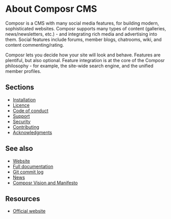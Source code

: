 # About Composr CMS #

Composr is a CMS with many social media features, for building modern, sophisticated websites. Composr supports many types of content (galleries, news/newsletters, etc.) - and integrating rich media and advertising into them. Social features include forums, member blogs, chatrooms, wiki, and content commenting/rating.

Composr lets you decide how your site will look and behave. Features are plentiful, but also optional. Feature integration is at the core of the Composr philosophy - for example, the site-wide search engine, and the unified member profiles.

## Sections ##

 - [Installation](INSTALL.md)
 - [Licence](LICENSE.md)
 - [Code of conduct](CODE_OF_CONDUCT.md)
 - [Support](SUPPORT.md)
 - [Security](SECURITY.md)
 - [Contributing](CONTRIBUTING.md)
 - [Acknowledgments](THANKS.md)

## See also ##

 - [Website](https://compo.sr)
 - [Full documentation](https://compo.sr/docs)
 - [Git commit log](https://gitlab.com/composr-foundation/composr/activity)
 - [News](https://compo.sr/news.htm)
 - [Composr Vision and Manifesto](https://compo.sr/vision.htm)

## Resources ##

 - [Official website](https://www.compo.sr)

